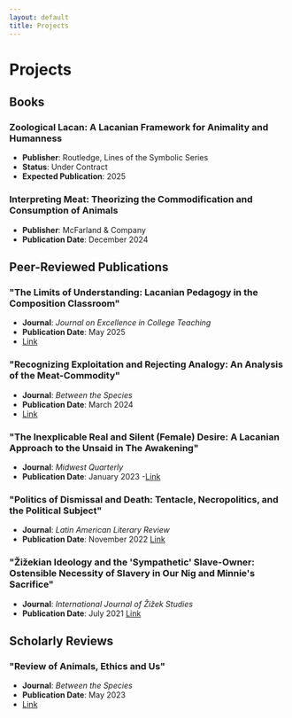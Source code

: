 ```yaml
---
layout: default
title: Projects
---
```


# Projects

## Books

### Zoological Lacan: A Lacanian Framework for Animality and Humanness
- **Publisher**: Routledge, Lines of the Symbolic Series
- **Status**: Under Contract
- **Expected Publication**: 2025

### Interpreting Meat: Theorizing the Commodification and Consumption of Animals
- **Publisher**: McFarland & Company  
- **Publication Date**: December 2024

## Peer-Reviewed Publications

### "The Limits of Understanding: Lacanian Pedagogy in the Composition Classroom"
- **Journal**: *Journal on Excellence in College Teaching*
- **Publication Date**: May 2025
- [Link](https://celt.miamioh.edu/index.php/JECT/article/view/1192)

### "Recognizing Exploitation and Rejecting Analogy: An Analysis of the Meat-Commodity"
- **Journal**: *Between the Species*
- **Publication Date**: March 2024
- [Link](https://digitalcommons.calpoly.edu/bts/vol27/iss1/6/)

### "The Inexplicable Real and Silent (Female) Desire: A Lacanian Approach to the Unsaid in The Awakening"
- **Journal**: *Midwest Quarterly*
- **Publication Date**: January 2023
-[Link](https://www.proquest.com/openview/4cbb566ef2a8ce0e6442ceca0a457eeb/1?pq-origsite=gscholar&cbl=41210)
### "Politics of Dismissal and Death: Tentacle, Necropolitics, and the Political Subject"
- **Journal**: *Latin American Literary Review*
- **Publication Date**: November 2022
[Link](https://lalrp.net/articles/10.26824/lalr.343)
### "Žižekian Ideology and the 'Sympathetic' Slave-Owner: Ostensible Necessity of Slavery in Our Nig and Minnie's Sacrifice"
- **Journal**: *International Journal of Žižek Studies*
- **Publication Date**: July 2021
[Link](https://www.zizekstudies.org/index.php/IJZS/article/view/1199)
## Scholarly Reviews

### "Review of Animals, Ethics and Us"
- **Journal**: *Between the Species*
- **Publication Date**: May 2023
- [Link](https://digitalcommons.calpoly.edu/bts/vol26/iss1/7/)
